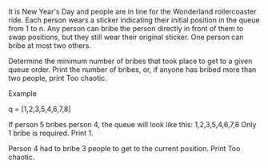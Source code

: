 It is New Year's Day and people are in line for the Wonderland 
rollercoaster ride. Each person wears a sticker indicating their 
initial position in the queue from 1 to n. Any person can bribe 
the person directly in front of them to swap positions, but they
still wear their original sticker. One person can bribe at most
two others.

Determine the minimum number of bribes that took place to get 
to a given queue order. Print the number of bribes, or, if anyone
has bribed more than two people, print Too chaotic.

Example

q = [1,2,3,5,4,6,7,8]

If person 5 bribes person 4, the queue will look like this:  1,2,3,5,4,6,7,8
Only 1 bribe is required. Print 1.


Person 4 had to bribe 3 people to get to the current position.
Print Too chaotic.